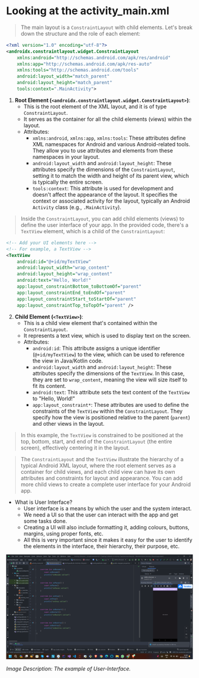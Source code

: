 # Looking at the activity_main.xml

> The main layout is a `ConstraintLayout` with child elements. Let's break down the structure and the role of each element:

```xml
<?xml version="1.0" encoding="utf-8"?>
<androidx.constraintlayout.widget.ConstraintLayout
    xmlns:android="http://schemas.android.com/apk/res/android"
    xmlns:app="http://schemas.android.com/apk/res-auto"
    xmlns:tools="http://schemas.android.com/tools"
    android:layout_width="match_parent"
    android:layout_height="match_parent"
    tools:context=".MainActivity">
```

1. **Root Element (`<androidx.constraintlayout.widget.ConstraintLayout>`)**:
    - This is the root element of the XML layout, and it is of type `ConstraintLayout`.
    - It serves as the container for all the child elements (views) within the layout.
    - Attributes:
        - `xmlns:android`, `xmlns:app`, `xmlns:tools`: These attributes define XML namespaces for Android and various Android-related tools. They allow you to use attributes and elements from these namespaces in your layout.
        - `android:layout_width` and `android:layout_height`: These attributes specify the dimensions of the `ConstraintLayout`, setting it to match the width and height of its parent view, which is typically the entire screen.
        - `tools:context`: This attribute is used for development and doesn't affect the appearance of the layout. It specifies the context or associated activity for the layout, typically an Android `Activity` class (e.g., `.MainActivity`).

> Inside the `ConstraintLayout`, you can add child elements (views) to define the user interface of your app. In the provided code, there's a `TextView` element, which is a child of the `ConstraintLayout`:

```xml
<!-- Add your UI elements here -->
<!-- For example, a TextView -->
<TextView
    android:id="@+id/myTextView"
    android:layout_width="wrap_content"
    android:layout_height="wrap_content"
    android:text="Hello, World!"
    app:layout_constraintBottom_toBottomOf="parent"
    app:layout_constraintEnd_toEndOf="parent"
    app:layout_constraintStart_toStartOf="parent"
    app:layout_constraintTop_toTopOf="parent" />
```

2. **Child Element (`<TextView>`)**:
    - This is a child view element that's contained within the `ConstraintLayout`.
    - It represents a text view, which is used to display text on the screen.
    - Attributes:
        - `android:id`: This attribute assigns a unique identifier (`@+id/myTextView`) to the view, which can be used to reference the view in Java/Kotlin code.
        - `android:layout_width` and `android:layout_height`: These attributes specify the dimensions of the `TextView`. In this case, they are set to `wrap_content`, meaning the view will size itself to fit its content.
        - `android:text`: This attribute sets the text content of the `TextView` to "Hello, World!"
        - `app:layout_constraint*`: These attributes are used to define the constraints of the `TextView` within the `ConstraintLayout`. They specify how the view is positioned relative to the parent (`parent`) and other views in the layout.

> In this example, the `TextView` is constrained to be positioned at the top, bottom, start, and end of the `ConstraintLayout` (the entire screen), effectively centering it in the layout.

> The `ConstraintLayout` and the `TextView` illustrate the hierarchy of a typical Android XML layout, where the root element serves as a container for child views, and each child view can have its own attributes and constraints for layout and appearance. You can add more child views to create a complete user interface for your Android app.

- What is User Interface?
  - User interface is a means by which the user and the system interact.
  - We need a UI so that the user can interact with the app and get some tasks done.
  - Creating a UI will also include formatting it, adding colours, buttons, margins, using proper fonts, etc.
  - All this is very important since it makes it easy for the user to identify the elements in the interface, their hierarchy, their purpose, etc.

 <p align="center">
<img src="https://github.com/Amit-Ashok-Swain/Android-Kick-Off/blob/main/images/Running-the-App-on-the-Android-Device/02.png" alt="Image Description" />
</p>

*Image Description: The example of User-Interface.*

